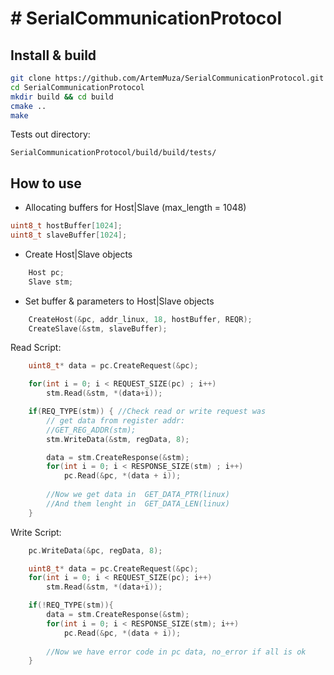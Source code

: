 # # SerialCommunicationProtocol
## Install & build

```bash
git clone https://github.com/ArtemMuza/SerialCommunicationProtocol.git
cd SerialCommunicationProtocol
mkdir build && cd build
cmake ..
make
```
Tests out directory:
```
SerialCommunicationProtocol/build/build/tests/
```
## How to use
- Allocating buffers for Host|Slave (max_length = 1048)
```c++
uint8_t hostBuffer[1024];
uint8_t slaveBuffer[1024];
```
- Create Host|Slave objects
```c++
    Host pc;
    Slave stm;
```
- Set buffer & parameters to Host|Slave objects
```c++
    CreateHost(&pc, addr_linux, 18, hostBuffer, REQR);
    CreateSlave(&stm, slaveBuffer);
```
Read Script:
```c++
    uint8_t* data = pc.CreateRequest(&pc);

    for(int i = 0; i < REQUEST_SIZE(pc) ; i++) 
        stm.Read(&stm, *(data+i));

    if(REQ_TYPE(stm)) { //Check read or write request was
        // get data from register addr:
        //GET_REG_ADDR(stm);
        stm.WriteData(&stm, regData, 8);

        data = stm.CreateResponse(&stm);
        for(int i = 0; i < RESPONSE_SIZE(stm) ; i++) 
            pc.Read(&pc, *(data + i));
        
        //Now we get data in  GET_DATA_PTR(linux)
        //And them lenght in  GET_DATA_LEN(linux)
    }
```
Write Script:
```c++
    pc.WriteData(&pc, regData, 8);

    uint8_t* data = pc.CreateRequest(&pc);
    for(int i = 0; i < REQUEST_SIZE(pc); i++) 
        stm.Read(&stm, *(data+i));

    if(!REQ_TYPE(stm)){
        data = stm.CreateResponse(&stm);
        for(int i = 0; i < RESPONSE_SIZE(stm); i++) 
            pc.Read(&pc, *(data + i));
        
        //Now we have error code in pc data, no_error if all is ok
    }
```

